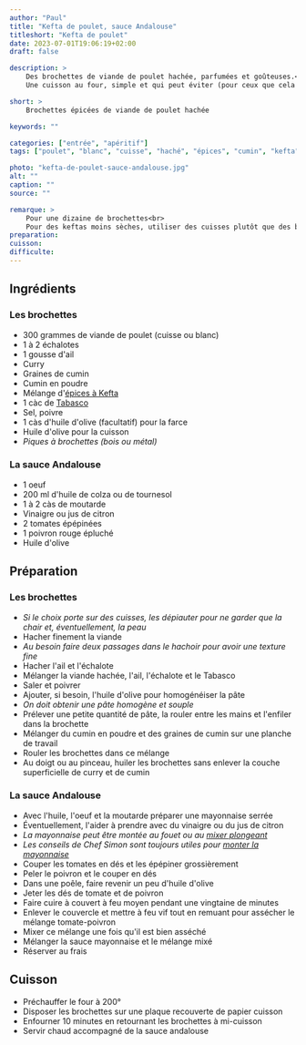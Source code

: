 ```yaml
---
author: "Paul"
title: "Kefta de poulet, sauce Andalouse"
titleshort: "Kefta de poulet"
date: 2023-07-01T19:06:19+02:00
draft: false

description: >
    Des brochettes de viande de poulet hachée, parfumées et goûteuses.<br>
    Une cuisson au four, simple et qui peut éviter (pour ceux que cela effraie) la cuisson au barbecue.

short: >
    Brochettes épicées de viande de poulet hachée

keywords: ""

categories: ["entrée", "apéritif"]
tags: ["poulet", "blanc", "cuisse", "haché", "épices", "cumin", "kefta", "curry", "brochette", "tabasco", "sauce", "mayonnaise", "andalouse", "tomate", "poivron"]

photo: "kefta-de-poulet-sauce-andalouse.jpg"
alt: ""
caption: ""
source: ""

remarque: >
    Pour une dizaine de brochettes<br>
    Pour des keftas moins sèches, utiliser des cuisses plutôt que des blancs de poulet
preparation: 
cuisson: 
difficulte:
---
```



## Ingrédients
### Les brochettes
- 300 grammes de viande de poulet (cuisse ou blanc)
- 1 à 2 échalotes
- 1 gousse d'ail
- Curry
- Graines de cumin
- Cumin en poudre
- Mélange d'[épices à Kefta](https://www.totumdeli.com/epicerie-bio-vegan-sans-gluten/melange-epices-bio-kefta/)
- 1 càc de [Tabasco](https://fr.wikipedia.org/wiki/Tabasco_(sauce))
- Sel, poivre
- 1 càs d'huile d'olive (facultatif) pour la farce
- Huile d'olive pour la cuisson
- *Piques à brochettes (bois ou métal)*
### La sauce Andalouse
- 1 oeuf
- 200 ml d'huile de colza ou de tournesol
- 1 à 2 càs de moutarde
- Vinaigre ou jus de citron
- 2 tomates épépinées
- 1 poivron rouge épluché
- Huile d'olive

## Préparation
### Les brochettes
- *Si le choix porte sur des cuisses, les dépiauter pour ne garder que la chair et, éventuellement, la peau*
- Hacher finement la viande
- *Au besoin faire deux passages dans le hachoir pour avoir une texture fine*
- Hacher l'ail et l'échalote
- Mélanger la viande hachée, l'ail, l'échalote et le Tabasco
- Saler et poivrer
- Ajouter, si besoin, l'huile d'olive pour homogénéiser la pâte
- *On doit obtenir une pâte homogène et souple*
- Prélever une petite quantité de pâte, la rouler entre les mains et l'enfiler dans la brochette
- Mélanger du cumin en poudre et des graines de cumin sur une planche de travail
- Rouler les brochettes dans ce mélange
- Au doigt ou au pinceau, huiler les brochettes sans enlever la couche superficielle de curry et de cumin
### La sauce Andalouse
- Avec l'huile, l'oeuf et la moutarde préparer une mayonnaise serrée
- Éventuellement, l'aider à prendre avec du vinaigre ou du jus de citron
- *La mayonnaise peut être montée au fouet ou au [mixer plongeant](https://chefsimon.com/gourmets/chef-simon/recettes/mayonnaise-minute-inratable)*
- *Les conseils de Chef Simon sont toujours utiles pour [monter la mayonnaise](https://chefsimon.com/articles/pratique-reussir-la-mayonnaise)*
- Couper les tomates en dés et les épépiner grossièrement
- Peler le poivron et le couper en dés
- Dans une poêle, faire revenir un peu d'huile d'olive
- Jeter les dés de tomate et de poivron
- Faire cuire à couvert à feu moyen pendant une vingtaine de minutes
- Enlever le couvercle et mettre à feu vif tout en remuant pour assécher le mélange tomate-poivron
- Mixer ce mélange une fois qu'il est bien asséché
- Mélanger la sauce mayonnaise et le mélange mixé
- Réserver au frais

## Cuisson
- Préchauffer le four à 200°
- Disposer les brochettes sur une plaque recouverte de papier cuisson
- Enfourner 10 minutes en retournant les brochettes à mi-cuisson
- Servir chaud accompagné de la sauce andalouse